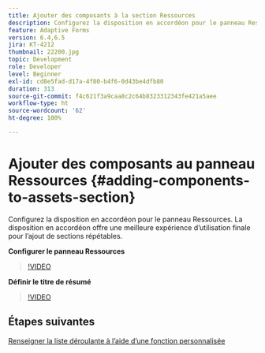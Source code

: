 ```yaml
---
title: Ajouter des composants à la section Ressources
description: Configurez la disposition en accordéon pour le panneau Ressources. La disposition en accordéon offre une meilleure expérience d’utilisation finale pour l’ajout de sections répétables.
feature: Adaptive Forms
version: 6.4,6.5
jira: KT-4212
thumbnail: 22200.jpg
topic: Development
role: Developer
level: Beginner
exl-id: cd8e5fad-d17a-4f80-b4f6-0d43be4dfb80
duration: 313
source-git-commit: f4c621f3a9caa8c2c64b8323312343fe421a5aee
workflow-type: ht
source-wordcount: '62'
ht-degree: 100%

---
```


# Ajouter des composants au panneau Ressources {#adding-components-to-assets-section}

Configurez la disposition en accordéon pour le panneau Ressources. La disposition en accordéon offre une meilleure expérience d’utilisation finale pour l’ajout de sections répétables.

**Configurer le panneau Ressources**

>[!VIDEO](https://video.tv.adobe.com/v/22200?quality=12&learn=on)

**Définir le titre de résumé**
>[!VIDEO](https://video.tv.adobe.com/v/28387?quality=12&learn=on)

## Étapes suivantes

[Renseigner la liste déroulante à l’aide d’une fonction personnalisée](./using-custom-functions-and-code-editor.md)
